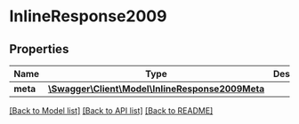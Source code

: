 # InlineResponse2009

## Properties
Name | Type | Description | Notes
------------ | ------------- | ------------- | -------------
**meta** | [**\Swagger\Client\Model\InlineResponse2009Meta**](InlineResponse2009Meta.md) |  | [optional] 

[[Back to Model list]](../README.md#documentation-for-models) [[Back to API list]](../README.md#documentation-for-api-endpoints) [[Back to README]](../README.md)


